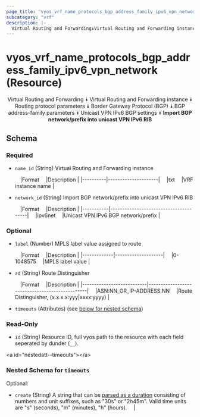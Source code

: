 ```yaml
---
page_title: "vyos_vrf_name_protocols_bgp_address_family_ipv6_vpn_network Resource - terraform-provider-vyos"
subcategory: "vrf"
description: |-
  Virtual Routing and Forwarding⯯Virtual Routing and Forwarding instance⯯Routing protocol parameters⯯Border Gateway Protocol (BGP)⯯BGP address-family parameters⯯Unicast VPN IPv6 BGP settings⯯Import BGP network/prefix into unicast VPN IPv6 RIB
---
```


# vyos_vrf_name_protocols_bgp_address_family_ipv6_vpn_network (Resource)
<center>

Virtual Routing and Forwarding
⯯
Virtual Routing and Forwarding instance
⯯
Routing protocol parameters
⯯
Border Gateway Protocol (BGP)
⯯
BGP address-family parameters
⯯
Unicast VPN IPv6 BGP settings
⯯
**Import BGP network/prefix into unicast VPN IPv6 RIB**


</center>

## Schema

### Required

- `name_id` (String) Virtual Routing and Forwarding instance

    &emsp;|Format  &emsp;|Description        |
    |----------|---------------------|
    &emsp;|txt     &emsp;|VRF instance name  |
- `network_id` (String) Import BGP network/prefix into unicast VPN IPv6 RIB

    &emsp;|Format   &emsp;|Description                          |
    |-----------|---------------------------------------|
    &emsp;|ipv6net  &emsp;|Unicast VPN IPv6 BGP network/prefix  |

### Optional

- `label` (Number) MPLS label value assigned to route

    &emsp;|Format     &emsp;|Description       |
    |-------------|--------------------|
    &emsp;|0-1048575  &emsp;|MPLS label value  |
- `rd` (String) Route Distinguisher

    &emsp;|Format                   &emsp;|Description                                   |
    |---------------------------|------------------------------------------------|
    &emsp;|ASN:NN_OR_IP-ADDRESS:NN  &emsp;|Route Distinguisher, (x.x.x.x:yyy|xxxx:yyyy)  |
- `timeouts` (Attributes) (see [below for nested schema](#nestedatt--timeouts))

### Read-Only

- `id` (String) Resource ID, full vyos path to the resource with each field seperated by dunder (`__`).

&lt;a id=&#34;nestedatt--timeouts&#34;&gt;&lt;/a&gt;
### Nested Schema for `timeouts`

Optional:

- `create` (String) A string that can be [parsed as a duration](https://pkg.go.dev/time#ParseDuration) consisting of numbers and unit suffixes, such as &#34;30s&#34; or &#34;2h45m&#34;. Valid time units are &#34;s&#34; (seconds), &#34;m&#34; (minutes), &#34;h&#34; (hours).  &emsp;|

